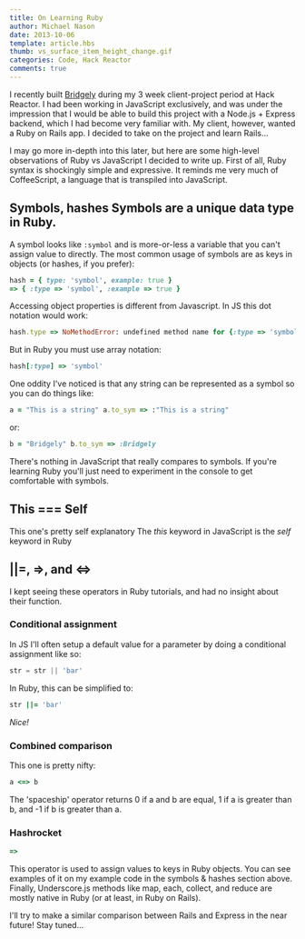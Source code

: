 ```yaml
---
title: On Learning Ruby
author: Michael Nason
date: 2013-10-06
template: article.hbs
thumb: vs_surface_item_height_change.gif
categories: Code, Hack Reactor
comments: true
---
```



I recently built [Bridgely](https://github.com/nason/bridgely) during my 3 week client-project period at Hack Reactor. I had been working in JavaScript exclusively, and was under the impression that I would be able to build this project with a Node.js + Express backend, which I had become very familiar with. My client, however, wanted a Ruby on Rails app. I decided to take on the project and learn Rails… <span class="more"/>

I may go more in-depth into this later, but here are some high-level observations of Ruby vs JavaScript I decided to write up. First of all, Ruby syntax is shockingly simple and expressive. It reminds me very much of CoffeeScript, a language that is transpiled into JavaScript.

## Symbols, hashes Symbols are a unique data type in Ruby.

A symbol looks like `:symbol` and is more-or-less a variable that you can't assign value to directly. The most common usage of symbols are as keys in objects (or hashes, if you prefer):

``` ruby
hash = { type: 'symbol', example: true }
=> { :type => 'symbol', :example => true }
```

Accessing object properties is different from Javascript. In JS this dot notation would work:

``` ruby
hash.type => NoMethodError: undefined method name for {:type => 'symbol', :example => true}:Hash
```

But in Ruby you must use array notation:

``` ruby
hash[:type] => 'symbol'
```

One oddity I've noticed is that any string can be represented as a symbol so you can do things like:

``` ruby
a = "This is a string" a.to_sym => :"This is a string"
```

or:

``` ruby
b = "Bridgely" b.to_sym => :Bridgely
```

There's nothing in JavaScript that really compares to symbols. If you're learning Ruby you'll just need to experiment in the console to get comfortable with symbols.

## This === Self

This one's pretty self explanatory The _this_ keyword in JavaScript is the _self_ keyword in Ruby

## ||=, =>, and <=>

I kept seeing these operators in Ruby tutorials, and had no insight about their function.

### Conditional assignment

In JS I'll often setup a default value for a parameter by doing a conditional assignment like so:

``` javascript
str = str || 'bar'
```

In Ruby, this can be simplified to:

``` ruby
str ||= 'bar'
```

_Nice!_

### Combined comparison

This one is pretty nifty:

``` ruby
a <=> b
```

The 'spaceship' operator returns 0 if a and b are equal, 1 if a is greater than b, and -1 if b is greater than a.

### Hashrocket

``` ruby
=>
```

This operator is used to assign values to keys in Ruby objects. You can see examples of it on my example code in the symbols & hashes section above. Finally, Underscore.js methods like map, each, collect, and reduce are mostly native in Ruby (or at least, in Ruby on Rails).

I'll try to make a similar comparison between Rails and Express in the near future! Stay tuned...